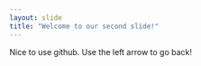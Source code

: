 ```yaml
---
layout: slide
title: "Welcome to our second slide!"
---
```

Nice to use github.
Use the left arrow to go back!
